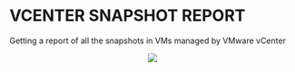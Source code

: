 # VCENTER SNAPSHOT REPORT
Getting a report of all the snapshots in VMs managed by VMware vCenter

<p align="center">
  <img src="https://i.imgur.com/a9oGBWJ.png"/>
  <br/>
</p>
